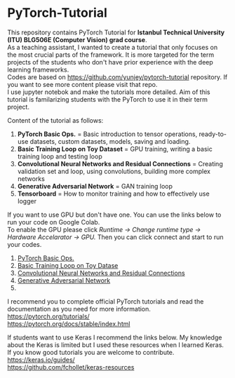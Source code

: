 # PyTorch-Tutorial

This repository contains PyTorch Tutorial for **Istanbul Technical University (ITU) BLG506E (Computer Vision) grad course**.    
As a teaching assistant, I wanted to create a tutorial that only focuses on the most crucial parts of the framework. It is more targeted for the term projects of the students who don't have prior experience with the deep learning frameworks.   
Codes are based on https://github.com/yunjey/pytorch-tutorial repository. If you want to see more content please visit that repo.  
I use jupyter notebok and make the tutorials more detailed. Aim of this tutorial is familarizing students with the PyTorch to use it in their term project.    
  
Content of the tutorial as follows:  
1. **PyTorch Basic Ops.** = Basic introduction to tensor operations, ready-to-use datasets, custom datasets, models, saving and loading.  
2. **Basic Training Loop on Toy Dataset** = GPU training, writing a basic training loop and testing loop  
3. **Convolutional Neural Networks and Residual Connections** = Creating validation set and loop, using convolutions, building more complex networks   
4. **Generative Adversarial Network** = GAN training loop  
5. **Tensorboard** = How to monitor training and how to effectively use logger  

If you want to use GPU but don't have one. You can use the links below to run your code on Google Colab.  
To enable the GPU please click *Runtime ->  Change runtime type -> Hardware Accelarator -> GPU.* 
Then you can click connect and start to run your codes.  
1. [PyTorch Basic Ops.][1]
2. [Basic Training Loop on Toy Datase][2]
3. [Convolutional Neural Networks and Residual Connections][3]
4. [Generative Adversarial Network][4]
5. 

[1]: https://colab.research.google.com/github/Alpkant/PyTorch-Tutorial/blob/main/1-PyTorch%20Basic%20Ops.ipynb
[2]: https://colab.research.google.com/github/Alpkant/PyTorch-Tutorial/blob/main/2-Basic%20Training%20Loop%20on%20Toy%20Dataset.ipynb
[3]: https://colab.research.google.com/github/Alpkant/PyTorch-Tutorial/blob/main/3-Convolutional%20Neural%20Networks%20and%20Residual%20Connections.ipynb
[4]: https://colab.research.google.com/github/Alpkant/PyTorch-Tutorial/blob/main/4-Generative%20Adversarial%20Network.ipynb


I recommend you to complete official PyTorch tutorials and read the documentation as you need for more information.  
https://pytorch.org/tutorials/  
https://pytorch.org/docs/stable/index.html  

If students want to use Keras I recommend the links below. My knowledge about the Keras is limited but I used these resources when I learned Keras. If you know good tutorials you are welcome to contribute.  
https://keras.io/guides/  
https://github.com/fchollet/keras-resources  


